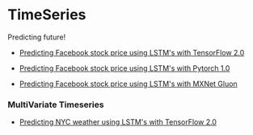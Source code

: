 # TimeSeries

Predicting future!

* [Predicting Facebook stock price using LSTM's with TensorFlow 2.0](https://github.com/jkotra/TimeSeries/blob/master/StockPricePrediction/Predicting_StockPrice_TF2.0.ipynb)

* [Predicting Facebook stock price using LSTM's with Pytorch 1.0](https://github.com/jkotra/TimeSeries/blob/master/StockPricePrediction/Predicting_StockPrice_Pytorch1.0.ipynb)

* [Predicting Facebook stock price using LSTM's with MXNet Gluon](https://github.com/jkotra/TimeSeries/blob/master/StockPricePrediction/Predicting_StockPrice_MXNet.ipynb)

### MultiVariate Timeseries

* [Predicting NYC weather using LSTM's with TensorFlow 2.0](https://github.com/jkotra/TimeSeries/blob/master/WeatherForecast/WeatherForecast_TF2.0.ipynb)

